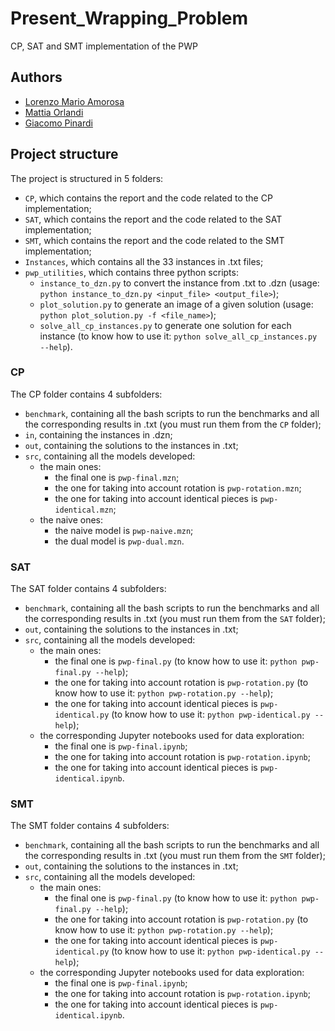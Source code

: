 # Present_Wrapping_Problem
CP, SAT and SMT implementation of the PWP

## Authors
* [Lorenzo Mario Amorosa](https://github.com/Lostefra)
* [Mattia Orlandi](https://github.com/nihil21)
* [Giacomo Pinardi](https://github.com/GiacomoPinardi)

## Project structure
The project is structured in 5 folders:

- `CP`, which contains the report and the code related to the CP implementation;
- `SAT`, which contains the report and the code related to the SAT implementation;
- `SMT`, which contains the report and the code related to the SMT implementation;
- `Instances`, which contains all the 33 instances in .txt files;
- `pwp_utilities`, which contains three python scripts:
    - `instance_to_dzn.py` to convert the instance from .txt to .dzn (usage: `python instance_to_dzn.py <input_file> <output_file>`);
    - `plot_solution.py` to generate an image of a given solution (usage: `python plot_solution.py -f <file_name>`);
    - `solve_all_cp_instances.py` to generate one solution for each instance (to know how to use it: `python solve_all_cp_instances.py --help`).

### CP
The CP folder contains 4 subfolders:

- `benchmark`, containing all the bash scripts to run the benchmarks and all the corresponding results in .txt (you must run them from the `CP` folder);
- `in`, containing the instances in .dzn;
- `out`, containing the solutions to the instances in .txt;
- `src`, containing all the models developed:
    - the main ones:
        - the final one is `pwp-final.mzn`;
        - the one for taking into account rotation is `pwp-rotation.mzn`;
        - the one for taking into account identical pieces is `pwp-identical.mzn`;
    - the naive ones:
        - the naive model is `pwp-naive.mzn`;
        - the dual model is `pwp-dual.mzn`.

### SAT
The SAT folder contains 4 subfolders:

- `benchmark`, containing all the bash scripts to run the benchmarks and all the corresponding results in .txt (you must run them from the `SAT` folder);
- `out`, containing the solutions to the instances in .txt;
- `src`, containing all the models developed:
    - the main ones:
        - the final one is `pwp-final.py` (to know how to use it: `python pwp-final.py --help`);
        - the one for taking into account rotation is `pwp-rotation.py` (to know how to use it: `python pwp-rotation.py --help`);
        - the one for taking into account identical pieces is `pwp-identical.py` (to know how to use it: `python pwp-identical.py --help`);
    - the corresponding Jupyter notebooks used for data exploration:
        - the final one is `pwp-final.ipynb`;
        - the one for taking into account rotation is `pwp-rotation.ipynb`;
        - the one for taking into account identical pieces is `pwp-identical.ipynb`.

### SMT
The SMT folder contains 4 subfolders:

- `benchmark`, containing all the bash scripts to run the benchmarks and all the corresponding results in .txt (you must run them from the `SMT` folder);
- `out`, containing the solutions to the instances in .txt;
- `src`, containing all the models developed:
    - the main ones:
        - the final one is `pwp-final.py` (to know how to use it: `python pwp-final.py --help`);
        - the one for taking into account rotation is `pwp-rotation.py` (to know how to use it: `python pwp-rotation.py --help`);
        - the one for taking into account identical pieces is `pwp-identical.py` (to know how to use it: `python pwp-identical.py --help`);
    - the corresponding Jupyter notebooks used for data exploration:
        - the final one is `pwp-final.ipynb`;
        - the one for taking into account rotation is `pwp-rotation.ipynb`;
        - the one for taking into account identical pieces is `pwp-identical.ipynb`.
